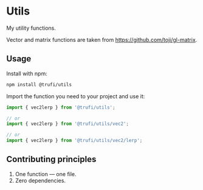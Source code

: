 # Utils

My utility functions.

Vector and matrix functions are taken from https://github.com/toji/gl-matrix.

## Usage

Install with npm:

```sh
npm install @trufi/utils
```

Import the function you need to your project and use it:

```js
import { vec2lerp } from '@trufi/utils';

// or
import { vec2lerp } from '@trufi/utils/vec2';

// or
import { vec2lerp } from '@trufi/utils/vec2/lerp';
```

## Contributing principles

1. One function — one file.
2. Zero dependencies.
